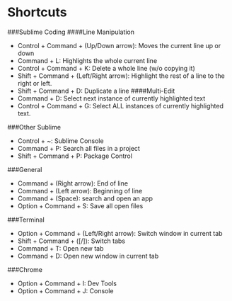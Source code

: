 # Shortcuts

###Sublime Coding
####Line Manipulation
* Control + Command + (Up/Down arrow): Moves the current line up or down  
* Command + L: Highlights the whole current line  
* Control + Command + K: Delete a whole line (w/o copying it)
* Shift + Command + (Left/Right arrow): Highlight the rest of a line to the right or left. 
* Shift + Command + D: Duplicate a line
####Multi-Edit
* Command + D: Select next instance of currently highlighted text
* Control + Command + G: Select ALL instances of currently highlighted text. 

###Other Sublime
* Control + ~: Sublime Console
* Command + P: Search all files in a project
* Shift + Command + P: Package Control

###General
* Command + (Right arrow): End of line
* Command + (Left arrow): Beginning of line
* Command + (Space): search and open an app
* Option + Command + S: Save all open files

###Terminal
* Option + Command + (Left/Right arrow): Switch window in current tab
* Shift + Command + ([/]): Switch tabs
* Command + T: Open new tab 
* Command + D: Open new window in current tab

###Chrome
* Option + Command + I: Dev Tools
* Option + Command + J: Console